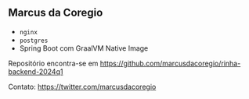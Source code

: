 ## Marcus da Coregio

- `nginx`
- `postgres`
- Spring Boot com GraalVM Native Image

Repositório encontra-se em https://github.com/marcusdacoregio/rinha-backend-2024q1

Contato: https://twitter.com/marcusdacoregio
